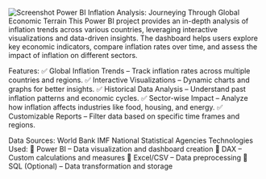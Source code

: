![Screenshot](https://github.com/user-attachments/assets/0d191cd0-57c4-4f32-9886-4b080a3b7b14)
Power BI Inflation Analysis: Journeying Through Global Economic Terrain
This Power BI project provides an in-depth analysis of inflation trends across various countries, leveraging interactive visualizations and data-driven insights. The dashboard helps users explore key economic indicators, compare inflation rates over time, and assess the impact of inflation on different sectors.

Features:
✅ Global Inflation Trends – Track inflation rates across multiple countries and regions.
✅ Interactive Visualizations – Dynamic charts and graphs for better insights.
✅ Historical Data Analysis – Understand past inflation patterns and economic cycles.
✅ Sector-wise Impact – Analyze how inflation affects industries like food, housing, and energy.
✅ Customizable Reports – Filter data based on specific time frames and regions.

Data Sources:
World Bank
IMF
National Statistical Agencies
Technologies Used:
🔹 Power BI – Data visualization and dashboard creation
🔹 DAX – Custom calculations and measures
🔹 Excel/CSV – Data preprocessing
🔹 SQL (Optional) – Data transformation and storage
